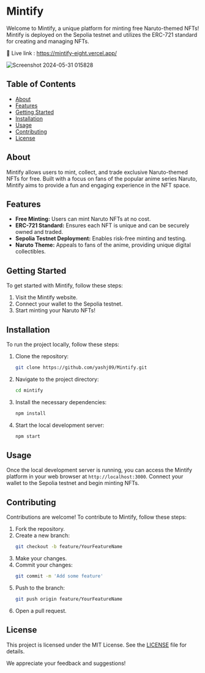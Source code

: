 # Mintify

Welcome to Mintify, a unique platform for minting free Naruto-themed NFTs! Mintify is deployed on the Sepolia testnet and utilizes the ERC-721 standard for creating and managing NFTs.

🔗 Live link :  https://mintify-eight.vercel.app/

![Screenshot 2024-05-31 015828](https://github.com/yashj09/Mintify/assets/118172073/883ad1dd-cf82-4ca4-9bd8-387260cc438b)
## Table of Contents

- [About](#about)
- [Features](#features)
- [Getting Started](#getting-started)
- [Installation](#installation)
- [Usage](#usage)
- [Contributing](#contributing)
- [License](#license)


## About

Mintify allows users to mint, collect, and trade exclusive Naruto-themed NFTs for free. Built with a focus on fans of the popular anime series Naruto, Mintify aims to provide a fun and engaging experience in the NFT space.

## Features

- **Free Minting:** Users can mint Naruto NFTs at no cost.
- **ERC-721 Standard:** Ensures each NFT is unique and can be securely owned and traded.
- **Sepolia Testnet Deployment:** Enables risk-free minting and testing.
- **Naruto Theme:** Appeals to fans of the anime, providing unique digital collectibles.

## Getting Started

To get started with Mintify, follow these steps:

1. Visit the Mintify website.
2. Connect your wallet to the Sepolia testnet.
3. Start minting your Naruto NFTs!

## Installation

To run the project locally, follow these steps:

1. Clone the repository:
   ```sh
   git clone https://github.com/yashj09/Mintify.git
   ```

2. Navigate to the project directory:
   ```sh
   cd mintify
   ```

3. Install the necessary dependencies:
   ```sh
   npm install
   ```

4. Start the local development server:
   ```sh
   npm start
   ```

## Usage

Once the local development server is running, you can access the Mintify platform in your web browser at `http://localhost:3000`. Connect your wallet to the Sepolia testnet and begin minting NFTs.

## Contributing

Contributions are welcome! To contribute to Mintify, follow these steps:

1. Fork the repository.
2. Create a new branch:
   ```sh
   git checkout -b feature/YourFeatureName
   ```
3. Make your changes.
4. Commit your changes:
   ```sh
   git commit -m 'Add some feature'
   ```
5. Push to the branch:
   ```sh
   git push origin feature/YourFeatureName
   ```
6. Open a pull request.

## License

This project is licensed under the MIT License. See the [LICENSE](LICENSE) file for details.

We appreciate your feedback and suggestions!
